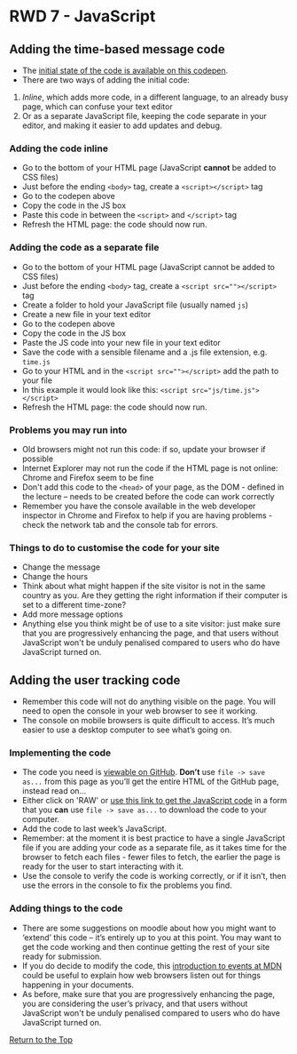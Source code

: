 # RWD 7 - JavaScript

## Adding the time-based message code

* The [initial state of the code is available on this codepen](https://codepen.io/wilsondmmu/pen/43ef68f25d5275d02fa51d9e0298b419).
* There are two ways of adding the initial code:
1. *Inline*, which adds more code, in a different language, to an already busy page, which can confuse your text editor
2. Or as a separate JavaScript file, keeping the code separate in your editor, and making it easier to add updates and debug.

### Adding the code inline

* Go to the bottom of your HTML page (JavaScript **cannot** be added to CSS files)
* Just before the ending `<body>` tag, create a `<script></script>` tag
* Go to the codepen above
* Copy the code in the JS box
* Paste this code in between the `<script>` and `</script>` tag
* Refresh the HTML page: the code should now run.

### Adding the code as a separate file

* Go to the bottom of your HTML page (JavaScript cannot be added to CSS files)
* Just before the ending `<body>` tag, create a `<script src=""></script>` tag
* Create a folder to hold your JavaScript file (usually named `js`)
* Create a new file in your text editor
* Go to the codepen above
* Copy the code in the JS box
* Paste the JS code into your new file in your text editor
* Save the code with a sensible filename and a .js file extension, e.g. `time.js`
* Go to your HTML and in the `<script src=""></script>` add the path to your file
* In this example it would look like this: `<script src="js/time.js"></script>`
* Refresh the HTML page: the code should now run.

### Problems you may run into

* Old browsers might not run this code: if so, update your browser if possible
* Internet Explorer may not run the code if the HTML page is not online: Chrome and Firefox seem to be fine
* Don't add this code to the `<head>` of your page, as the DOM - defined in the lecture – needs to be created before the code can work correctly
* Remember you have the console available in the web developer inspector in Chrome and Firefox to help if you are having problems - check the network tab and the console tab for errors.

### Things to do to customise the code for your site

* Change the message
* Change the hours
* Think about what might happen if the site visitor is not in the same country as you. Are they getting the right information if their computer is set to a different time-zone?
* Add more message options
* Anything else you think might be of use to a site visitor: just make sure that you are progressively enhancing the page, and that users without JavaScript won't be unduly penalised compared to users who do have JavaScript turned on.


## Adding the user tracking code


* Remember this code will not do anything visible on the page. You will need to open the console in your web browser to see it working.
* The console on mobile browsers is quite difficult to access. It’s much easier to use a desktop computer to see what’s going on.

### Implementing the code

* The code you need is [viewable on GitHub](https://github.com/mmu-webdesign/l4-IWD-web-term2/blob/master/tracker.js). **Don’t** use `file -> save as...` from this page as you’ll get the entire HTML of the GitHub page, instead read on...
* Either click on 'RAW' or [use this link to get the JavaScript code](https://raw.githubusercontent.com/mmu-webdesign/l4-IWD-web-term2/master/tracker.js) in a form that you **can** use `file -> save as...` to download the code to your computer.
* Add the code to last week’s JavaScript. 
* Remember: at the moment it is best practice to have a single JavaScript file if you are adding your code as a separate file, as it takes time for the browser to fetch each files - fewer files to fetch, the earlier the page is ready for the user to start interacting with it. 
* Use the console to verify the code is working correctly, or if it isn’t, then use the errors in the console to fix the problems you find.

### Adding things to the code

* There are some suggestions on moodle about how you might want to ‘extend’ this code – it’s entirely up to you at this point. You may want to get the code working and then continue getting the rest of your site ready for submission. 
* If you do decide to modify the code, this [introduction to events at MDN](https://developer.mozilla.org/en-US/docs/Learn/JavaScript/Building_blocks/Events) could be useful to explain how web browsers listen out for things happening in your documents.
* As before, make sure that you are progressively enhancing the page, you are considering the user’s privacy, and that users without JavaScript won't be unduly penalised compared to users who do have JavaScript turned on.


[Return to the Top](#contents)
